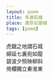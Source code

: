 ```yaml
---
layout: poem
title: 冬游石城
place: 南京石頭城
tags: [poem]
---
```


虎踞之地謂石城    
綿延七裏宛如龍    
碧波夕照映柳斜   
倚欄獨立秦淮東    

